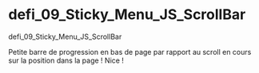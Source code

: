 # defi_09_Sticky_Menu_JS_ScrollBar
defi_09_Sticky_Menu_JS_ScrollBar

Petite barre de progression en bas de page par rapport au scroll en cours sur la position dans la page !
Nice !
